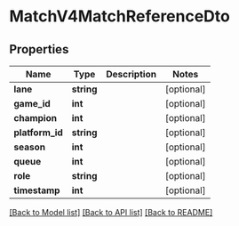 # MatchV4MatchReferenceDto

## Properties
Name | Type | Description | Notes
------------ | ------------- | ------------- | -------------
**lane** | **string** |  | [optional] 
**game_id** | **int** |  | [optional] 
**champion** | **int** |  | [optional] 
**platform_id** | **string** |  | [optional] 
**season** | **int** |  | [optional] 
**queue** | **int** |  | [optional] 
**role** | **string** |  | [optional] 
**timestamp** | **int** |  | [optional] 

[[Back to Model list]](../README.md#documentation-for-models) [[Back to API list]](../README.md#documentation-for-api-endpoints) [[Back to README]](../README.md)


